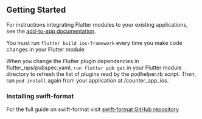 ## Getting Started

For instructions integrating Flutter modules to your existing applications,
see the [add-to-app documentation](https://flutter.dev/docs/development/add-to-app).

You must run `flutter build ios-framework` every time you make code changes in your Flutter module

When you change the Flutter plugin dependencies in flutter_nps/pubspec.yaml,
`run flutter pub get`
in your Flutter module directory to refresh the list of plugins read by the podhelper.rb script.
Then, run
`pod install` again from your application at /counter_app_ios.

### Installing swift-format

For the full guide on swift-format visit [swift-format GitHub repository](https://github.com/apple/swift-format#:~:text=swift%2Dformat%20provides%20the%20formatting,and%20invoked%20via%20an%20API.)
